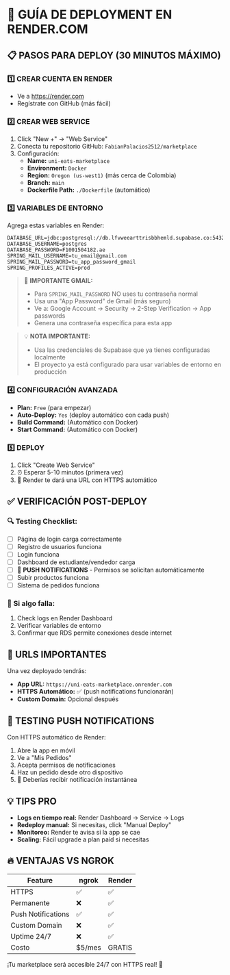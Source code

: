 # 🚀 GUÍA DE DEPLOYMENT EN RENDER.COM

## 📋 PASOS PARA DEPLOY (30 MINUTOS MÁXIMO)

### 1️⃣ CREAR CUENTA EN RENDER
- Ve a https://render.com
- Regístrate con GitHub (más fácil)

### 2️⃣ CREAR WEB SERVICE
1. Click "New +" → "Web Service"
2. Conecta tu repositorio GitHub: `FabianPalacios2512/marketplace`
3. Configuración:
   - **Name:** `uni-eats-marketplace`
   - **Environment:** `Docker`
   - **Region:** `Oregon (us-west1)` (más cerca de Colombia)
   - **Branch:** `main`
   - **Dockerfile Path:** `./Dockerfile` (automático)

### 3️⃣ VARIABLES DE ENTORNO
Agrega estas variables en Render:

```
DATABASE_URL=jdbc:postgresql://db.lfvweearttrisbbhemld.supabase.co:5432/postgres
DATABASE_USERNAME=postgres
DATABASE_PASSWORD=F1001504182.ae
SPRING_MAIL_USERNAME=tu_email@gmail.com
SPRING_MAIL_PASSWORD=tu_app_password_gmail
SPRING_PROFILES_ACTIVE=prod
```

> 📧 **IMPORTANTE GMAIL:**
> - Para `SPRING_MAIL_PASSWORD` NO uses tu contraseña normal
> - Usa una "App Password" de Gmail (más seguro)
> - Ve a: Google Account → Security → 2-Step Verification → App passwords
> - Genera una contraseña específica para esta app

> 💡 **NOTA IMPORTANTE:**
> - Usa las credenciales de Supabase que ya tienes configuradas localmente
> - El proyecto ya está configurado para usar variables de entorno en producción

### 4️⃣ CONFIGURACIÓN AVANZADA
- **Plan:** `Free` (para empezar)
- **Auto-Deploy:** `Yes` (deploy automático con cada push)
- **Build Command:** (Automático con Docker)
- **Start Command:** (Automático con Docker)

### 5️⃣ DEPLOY
1. Click "Create Web Service"
2. ⏰ Esperar 5-10 minutos (primera vez)
3. 🎉 Render te dará una URL con HTTPS automático

## ✅ VERIFICACIÓN POST-DEPLOY

### 🔍 Testing Checklist:
- [ ] Página de login carga correctamente
- [ ] Registro de usuarios funciona
- [ ] Login funciona
- [ ] Dashboard de estudiante/vendedor carga
- [ ] 🔔 **PUSH NOTIFICATIONS** - Permisos se solicitan automáticamente
- [ ] Subir productos funciona
- [ ] Sistema de pedidos funciona

### 🚨 Si algo falla:
1. Check logs en Render Dashboard
2. Verificar variables de entorno
3. Confirmar que RDS permite conexiones desde internet

## 🎯 URLS IMPORTANTES

Una vez deployado tendrás:
- **App URL:** `https://uni-eats-marketplace.onrender.com`
- **HTTPS Automático:** ✅ (push notifications funcionarán)
- **Custom Domain:** Opcional después

## 📱 TESTING PUSH NOTIFICATIONS

Con HTTPS automático de Render:
1. Abre la app en móvil
2. Ve a "Mis Pedidos"
3. Acepta permisos de notificaciones
4. Haz un pedido desde otro dispositivo
5. 🔔 Deberías recibir notificación instantánea

## 💡 TIPS PRO

- **Logs en tiempo real:** Render Dashboard → Service → Logs
- **Redeploy manual:** Si necesitas, click "Manual Deploy"
- **Monitoreo:** Render te avisa si la app se cae
- **Scaling:** Fácil upgrade a plan paid si necesitas

## 🔥 VENTAJAS VS NGROK

| Feature | ngrok | Render |
|---------|-------|--------|
| HTTPS | ✅ | ✅ |
| Permanente | ❌ | ✅ |
| Push Notifications | ✅ | ✅ |
| Custom Domain | ❌ | ✅ |
| Uptime 24/7 | ❌ | ✅ |
| Costo | $5/mes | GRATIS |

¡Tu marketplace será accesible 24/7 con HTTPS real! 🚀